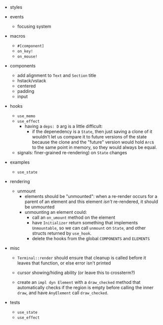 - styles

- events
  - focusing system

- macros
  - `#[component]`
  - `on_key!`
  - `on_mouse!`

- components
  - add alignment to `Text` and `Section` title
  - hstack/vstack
  - centered
  - padding
  - input

- hooks
  - `use_memo`
  - `use_effect`
    - having a `deps: D` arg is a little difficult:
      - if the depenedency is a `State`, then just saving a clone of it wouldn't let us compare it to future
        versions of the state because the clone and the "future" version would hold `Arc`s to the same point
        in memory, so they would always be equal.
  - signals: finer-grained re-rendering) on `State` changes

- examples
  - `use_state`

- rendering
  - unmount
    - elements should be "unmounted": when a re-render occurs for a parent of an element
      and this element _isn't_ re-rendered, it should be unmounted
    - unmounting an element could:
      - call an `on_umount` method on the element
      - have `Initializer` return something that implements `Unmountable`, so we can call `unmount` on
        `State`, and other structs returned by `use_hook`.
      - delete the hooks from the global `COMPONENTS` and `ELEMENTS`

- misc
  - `Terminal::render` should ensure that cleanup is called before it leaves that function, or else error isn't printed
  - cursor showing/hiding ability (or leave this to crossterm?)

  - create an `impl dyn Element` with a `draw_checked` method that automatically checks if the region is empty before
    calling the inner `draw`, and have `AnyElement` call `draw_checked`.

- tests
  - `use_state`
  - `use_effect`
